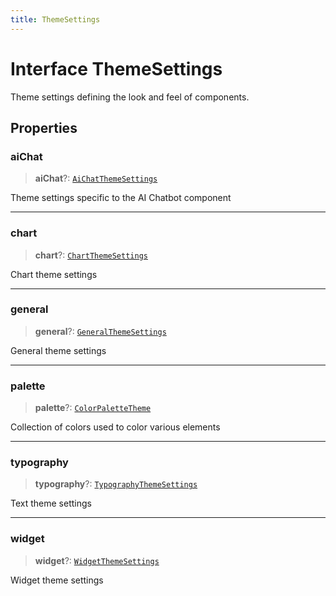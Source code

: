 ```yaml
---
title: ThemeSettings
---
```


# Interface ThemeSettings

Theme settings defining the look and feel of components.

## Properties

### aiChat

> **aiChat**?: [`AiChatThemeSettings`](../../sdk-ui/interfaces/interface.AiChatThemeSettings.md)

Theme settings specific to the AI Chatbot component

***

### chart

> **chart**?: [`ChartThemeSettings`](../../sdk-ui/interfaces/interface.ChartThemeSettings.md)

Chart theme settings

***

### general

> **general**?: [`GeneralThemeSettings`](../../sdk-ui/interfaces/interface.GeneralThemeSettings.md)

General theme settings

***

### palette

> **palette**?: [`ColorPaletteTheme`](../type-aliases/type-alias.ColorPaletteTheme.md)

Collection of colors used to color various elements

***

### typography

> **typography**?: [`TypographyThemeSettings`](../../sdk-ui/interfaces/interface.TypographyThemeSettings.md)

Text theme settings

***

### widget

> **widget**?: [`WidgetThemeSettings`](../../sdk-ui/type-aliases/type-alias.WidgetThemeSettings.md)

Widget theme settings
